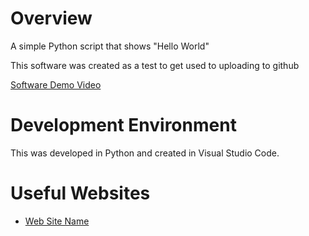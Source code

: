 # Overview


A simple Python script that shows "Hello World"

This software was created as a test to get used to uploading to github


[Software Demo Video](https://www.youtube.com/watch?v=dQjTgtwEo9s)

# Development Environment

This was developed in Python and created in Visual Studio Code.

# Useful Websites

* [Web Site Name](https://www.learnpython.org/en/Hello,_World!)